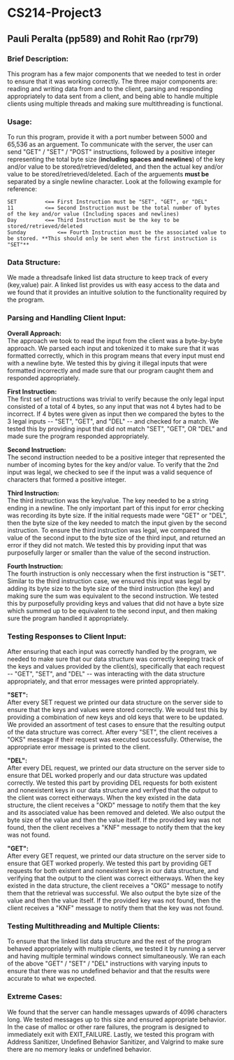 # CS214-Project3
## Pauli Peralta (pp589) and Rohit Rao (rpr79)

### Brief Description:
This program has a few major components that we needed to test in order to ensure that it was working correctly. The three major components are: reading and writing data from and to the client, parsing and responding appropriately to data sent from a client, and being able to handle multiple clients using multiple threads and making sure multithreading is functional.

### Usage:
To run this program, provide it with a port number between 5000 and 65,536 as an arguement. To communicate with the server, the user can send "GET" / "SET" / "POST" instructions, followed by a positive integer representing the total byte size (**including spaces and newlines**) of the key and/or value to be stored/retrieved/deleted, and then the actual key and/or value to be stored/retrieved/deleted. Each of the arguements **must be** separated by a single newline character. Look at the following example for reference:

	SET			<== First Instruction must be "SET", "GET", or "DEL"
	11			<== Second Instruction must be the total number of bytes of the key and/or value (Including spaces and newlines)
	Day			<== Third Instruction must be the key to be stored/retrieved/deleted
	Sunday			<== Fourth Instruction must be the associated value to be stored. **This should only be sent when the first instruction is "SET"**

### Data Structure:
We made a threadsafe linked list data structure to keep track of every (key,value) pair. A linked list provides us with easy access to the data and we found that it provides an intuitive solution to the functionality required by the program.

### Parsing and Handling Client Input:
**Overall Approach:**\
The approach we took to read the input from the client was a byte-by-byte approach. We parsed each input and tokenized it to make sure
that it was formatted correctly, which in this program means that every input must end with a newline byte. We tested this by giving it illegal inputs that were formatted incorrectly and made sure that our program caught them and responded appropriately.

**First Instruction:**\
The first set of instructions was trivial to verify because the only legal input consisted of a total of 4 bytes, so any input that was not 4 bytes had to be incorrect. If 4 bytes were given as input then we compared the bytes to the 3 legal inputs -- "SET", "GET", and "DEL" -- and checked for a match. We tested this by providing input that did not match "SET", "GET", OR "DEL" and made sure the program responded appropriately.

**Second Instruction:**\
The second instruction needed to be a positive integer that represented the number of incoming bytes for the key and/or value. To verify that the 2nd input was legal, we checked to see if the input was a valid sequence of characters that formed a positive integer.

**Third Instruction:**\
The third instruction was the key/value. The key needed to be a string ending in a newline. The only important part of this input for error checking was recording its byte size. If the initial requests made were "GET" or "DEL", then the byte size of the key needed to match the input given by the second instruction. To ensure the third instruction was legal, we compared the value of the second input to the byte size of the third input, and returned an error if they did not match. We tested this by providing input that was purposefully larger or smaller than the value of the second instruction.

**Fourth Instruction:**\
The fourth instruction is only neccessary when the first instruction is "SET". Similar to the third instruction case, we ensured this input was legal by adding its byte size to the byte size of the third instruction (the key) and making sure the sum was equivalent to the second instruction. We tested this by purposefully providing keys and values that did not have a byte size which summed up to be equivalent to the second input, and then making sure the program handled it appropriately.

### Testing Responses to Client Input:
After ensuring that each input was correctly handled by the program, we needed to make sure that our data structure was correctly keeping track of the keys and values provided by the client(s), specifically that each request -- "GET", "SET", and "DEL" -- was interacting with the data structure appropriately, and that error messages were printed appropriately.

**"SET":**\
After every SET request we printed our data structure on the server side to ensure that the keys and values were stored correctly. We would test this by providing a combination of new keys and old keys that were to be updated. We provided an assortment of test cases to ensure that the resulting output of the data structure was correct. After every "SET", the client receives a "OKS" message if their request was executed successfully. Otherwise, the appropriate error message is printed to the client.

**"DEL":**\
After every DEL request, we printed our data structure on the server side to ensure that DEL worked properly and our data structure was updated correctly. We tested this part by providing DEL requests for both existent and nonexistent keys in our data structure and verifyed that the output to the client was correct eitherways. 
When the key existed in the data structure, the client receives a "OKD" message to notify them that the key and its associated value has been removed and deleted. We also output the byte size of the value and then the value itself. If the provided key was not found, then the client receives a "KNF" message to notify them that the key was not found.

**"GET":**\
After every GET request, we printed our data structure on the server side to ensure that GET worked properly. We tested this part by providing GET requests for both existent and nonexistent keys in our data structure, and verifying that the output to the client was correct eitherways. When the key existed in the data structure, the client receives a "OKG" message to notify them that the retrieval was successful. We also output the byte size of the value and then the value itself. If the provided key was not found, then the client receives a "KNF" message to notify them that the key was not found.

### Testing Multithreading and Multiple Clients:
To ensure that the linked list data structure and the rest of the program behaved appropriately with multiple clients, we tested it by running a server and having multiple terminal windows connect simultaneously. We ran each of the above "GET" / "SET" / "DEL" instructions with varying inputs to ensure that there was no undefined behavior and that the results were accurate to what we expected. 

### Extreme Cases:
We found that the server can handle messages upwards of 4096 characters long. We tested messages up to this size and ensured appropriate behavior. In the case of malloc or other rare failures, the program is designed to immediately exit with EXIT_FAILURE. Lastly, we tested this program with Address Sanitizer, Undefined Behavior Sanitizer, and Valgrind to make sure there are no memory leaks or undefined behavior.
